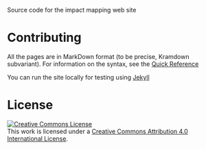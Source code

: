 Source code for the impact mapping web site

# Contributing

All the pages are in MarkDown format (to be precise, Kramdown subvariant). For information on the syntax, see the [Quick Reference](http://kramdown.gettalong.org/quickref.html)

You can run the site locally for testing using [Jekyll](https://jekyllrb.com/)

# License

<a rel="license" href="http://creativecommons.org/licenses/by/4.0/"><img alt="Creative Commons License" style="border-width:0" src="https://i.creativecommons.org/l/by/4.0/88x31.png" /></a><br />This work is licensed under a <a rel="license" href="http://creativecommons.org/licenses/by/4.0/">Creative Commons Attribution 4.0 International License</a>.
